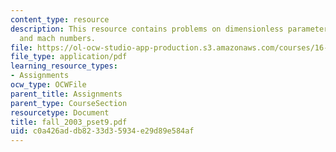 ```yaml
---
content_type: resource
description: This resource contains problems on dimensionless parameters, and reynolds
  and mach numbers.
file: https://ol-ocw-studio-app-production.s3.amazonaws.com/courses/16-01-unified-engineering-i-ii-iii-iv-fall-2005-spring-2006/c0a426addb8233d35934e29d89e584af_fall_2003_pset9.pdf
file_type: application/pdf
learning_resource_types:
- Assignments
ocw_type: OCWFile
parent_title: Assignments
parent_type: CourseSection
resourcetype: Document
title: fall_2003_pset9.pdf
uid: c0a426ad-db82-33d3-5934-e29d89e584af
---
```

